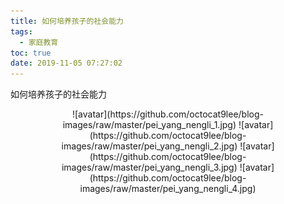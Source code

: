 ```yaml
---
title: 如何培养孩子的社会能力
tags:
  - 家庭教育
toc: true
date: 2019-11-05 07:27:02
---
```

<!--more-->
如何培养孩子的社会能力
<center>
![avatar](https://github.com/octocat9lee/blog-images/raw/master/pei_yang_nengli_1.jpg)
![avatar](https://github.com/octocat9lee/blog-images/raw/master/pei_yang_nengli_2.jpg)
![avatar](https://github.com/octocat9lee/blog-images/raw/master/pei_yang_nengli_3.jpg)
![avatar](https://github.com/octocat9lee/blog-images/raw/master/pei_yang_nengli_4.jpg)
</center>
